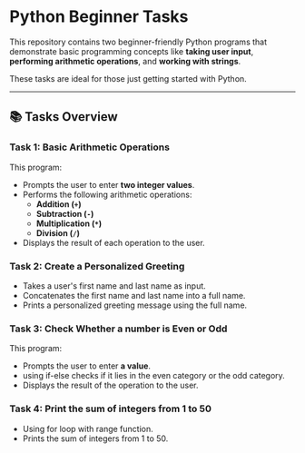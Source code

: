 # Python Beginner Tasks

This repository contains two beginner-friendly Python programs that demonstrate basic programming concepts like **taking user input**, **performing arithmetic operations**, and **working with strings**.  

These tasks are ideal for those just getting started with Python.

---

## 📚 Tasks Overview

### **Task 1: Basic Arithmetic Operations**
This program:
- Prompts the user to enter **two integer values**.  
- Performs the following arithmetic operations:
  - **Addition (`+`)**
  - **Subtraction (`-`)**
  - **Multiplication (`*`)**
  - **Division (`/`)**
- Displays the result of each operation to the user.


### **Task 2: Create a Personalized Greeting**
 - Takes a user's first name and last name as input.
 - Concatenates the first name and last name into a full name.
 - Prints a personalized greeting message using the full name.

### **Task 3: Check Whether a number is Even or Odd**
This program:
- Prompts the user to enter **a value**.  
- using if-else checks if it lies in the even category or the odd category.
- Displays the result of the operation to the user.


### **Task 4: Print the sum of integers from 1 to 50**
 - Using for loop with range function.
 - Prints the sum of integers from 1 to 50.
